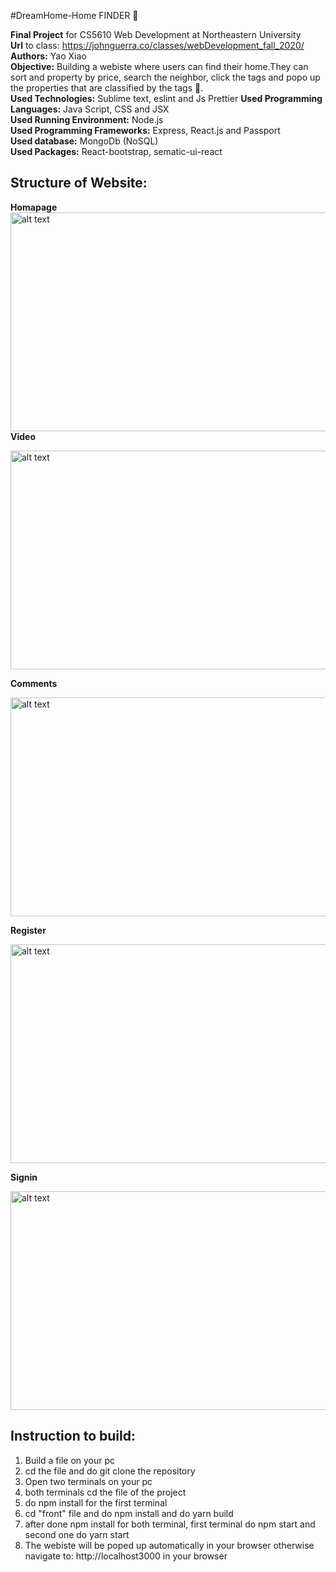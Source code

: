 #DreamHome-Home FINDER :rainbow:

**Final Project** for CS5610 Web Development at Northeastern University <br />
**Url** to class: https://johnguerra.co/classes/webDevelopment_fall_2020/<br />
**Authors:** Yao Xiao<br />
**Objective:**  Building a webiste  where users can find their home.They can sort and property by price, search the neighbor, click the tags and popo up the properties that are classified by the tags  :rainbow:.<br />
**Used Technologies:** Sublime text, eslint and Js Prettier 
**Used Programming Languages:** Java Script, CSS and JSX <br />
**Used Running Environment:** Node.js <br />
**Used Programming Frameworks:** Express, React.js and Passport <br />
**Used database:** MongoDb (NoSQL) <br />
**Used Packages:** React-bootstrap, sematic-ui-react <br />

**Structure of Website:**
----------------------------------------------------------------------------------------------------------------------------------------
**Homapage**<br />
<img src="https://github.com/XIAOYAO9602/webprojectpciture/blob/main/project3/homepage.png" alt="alt text" width="750" height="350"><br />
**Video**

<img src="https://github.com/XIAOYAO9602/webprojectpciture/blob/main/project3/video.png" alt="alt text" width="750" height="350">

**Comments**

<img src="https://github.com/XIAOYAO9602/webprojectpciture/blob/main/project3/comment.png" alt="alt text" width="750" height="350">

**Register**

<img src="https://github.com/XIAOYAO9602/webprojectpciture/blob/main/project3/register.png" alt="alt text" width="750" height="350">

**Signin**

<img src="https://github.com/XIAOYAO9602/webprojectpciture/blob/main/project3/signin.png" alt="alt text" width="750" height="350">

**Instruction to build:**
-------------------------------------------------------------------------------------------------------------------------------------------------------------------------------
1. Build a file on your pc <br />
2. cd the file and do git clone the repository <br />
3. Open two terminals on your pc <br />
4. both terminals cd the file of the project <br />
5. do npm install for the first terminal <br />
6. cd "front" file and do npm install and do yarn build <br />
7. after done npm install for both terminal, first terminal do npm start and second one do yarn start <br />
8. The webiste will be poped up automatically in your browser otherwise navigate to: http://localhost3000 in your browser <br />


